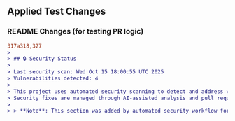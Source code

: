 ## Applied Test Changes

### README Changes (for testing PR logic)
```diff
317a318,327
> 
> ## 🔒 Security Status
> 
> Last security scan: Wed Oct 15 18:00:55 UTC 2025
> Vulnerabilities detected: 4
> 
> This project uses automated security scanning to detect and address vulnerabilities.
> Security fixes are managed through AI-assisted analysis and pull requests.
> 
> > **Note**: This section was added by automated security workflow for testing PR logic.
```
